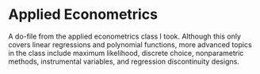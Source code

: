 # Applied Econometrics 

A do-file from the applied econometrics class I took. Although this only covers linear regressions and polynomial functions, more advanced topics in the class include maximum likelihood, discrete choice, nonparametric methods, instrumental variables, and regression discontinuity designs. 
